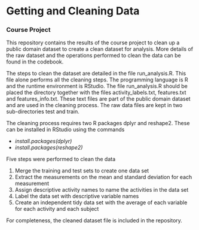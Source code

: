 # Getting and Cleaning Data
<h3>Course Project</h3>

This repository contains the results of the course project to clean up a public domain dataset to create a clean dataset for analysis. More details of the raw dataset and the operations performed to clean the data can be found in the codebook.

The steps to clean the dataset are detailed in the file run_analysis.R. This file alone performs all the cleaning steps. The programming language is R and the runtime environment is RStudio. The file run_analysis.R should be placed the directory together with the files activity_labels.txt, features.txt and features_info.txt. These text files are part of the public domain dataset and are used in the cleaning process. The raw data files are kept in two sub-directories test and train.

The cleaning process requires two R packages dplyr and reshape2. These can be installed in RStudio using the commands 
<ul>
  <li><em>install.packages(dplyr)</em></li>
  <li><em>install.packages(reshape2)</em></li>
</ul> 

Five steps were performed to clean the data
<ol>
  <li>Merge the training and test sets to create one data set</li>
  <li>Extract the measurements on the mean and standard deviation for each measurement</li>
  <li>Assign descriptive activity names to name the activities in the data set</li>
  <li>Label the data set with descriptive variable names</li>
  <li>Create an independent tidy data set with the average of each variable for each activity and each subject</li>
</ol>

For completeness, the cleaned dataset file is included in the repository.
